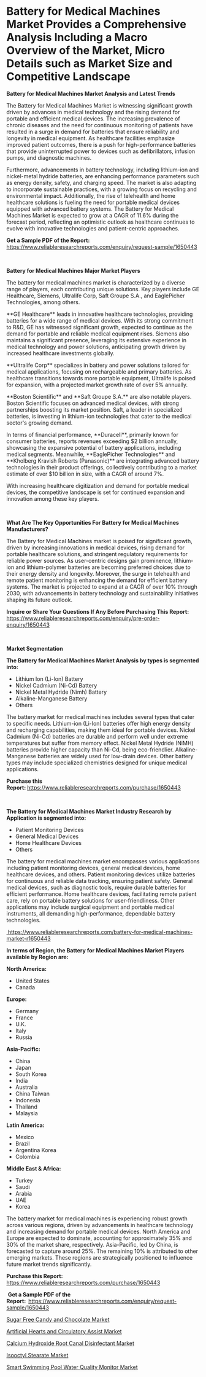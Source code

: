 <p><h1>Battery for Medical Machines Market Provides a Comprehensive Analysis Including a Macro Overview of the Market, Micro Details such as Market Size and Competitive Landscape</h1></p><p><strong>Battery for Medical Machines Market Analysis and Latest Trends</strong></p>
<p><p>The Battery for Medical Machines Market is witnessing significant growth driven by advances in medical technology and the rising demand for portable and efficient medical devices. The increasing prevalence of chronic diseases and the need for continuous monitoring of patients have resulted in a surge in demand for batteries that ensure reliability and longevity in medical equipment. As healthcare facilities emphasize improved patient outcomes, there is a push for high-performance batteries that provide uninterrupted power to devices such as defibrillators, infusion pumps, and diagnostic machines.</p><p>Furthermore, advancements in battery technology, including lithium-ion and nickel-metal hydride batteries, are enhancing performance parameters such as energy density, safety, and charging speed. The market is also adapting to incorporate sustainable practices, with a growing focus on recycling and environmental impact. Additionally, the rise of telehealth and home healthcare solutions is fueling the need for portable medical devices equipped with advanced battery systems. The Battery for Medical Machines Market is expected to grow at a CAGR of 11.6% during the forecast period, reflecting an optimistic outlook as healthcare continues to evolve with innovative technologies and patient-centric approaches.</p></p>
<p><strong>Get a Sample PDF of the Report:&nbsp;</strong> <a href="https://www.reliableresearchreports.com/enquiry/request-sample/1650443?utm_campaign=4&utm_medium=2&utm_source=Github&utm_content=ia&utm_term=08122024&utm_id=battery-for-medical-machines">https://www.reliableresearchreports.com/enquiry/request-sample/1650443</a></p>
<p>&nbsp;</p>
<p><strong>Battery for Medical Machines Major Market Players</strong></p>
<p><p>The battery for medical machines market is characterized by a diverse range of players, each contributing unique solutions. Key players include GE Healthcare, Siemens, Ultralife Corp, Saft Groupe S.A., and EaglePicher Technologies, among others.</p><p>**GE Healthcare** leads in innovative healthcare technologies, providing batteries for a wide range of medical devices. With its strong commitment to R&D, GE has witnessed significant growth, expected to continue as the demand for portable and reliable medical equipment rises. Siemens also maintains a significant presence, leveraging its extensive experience in medical technology and power solutions, anticipating growth driven by increased healthcare investments globally.</p><p>**Ultralife Corp** specializes in battery and power solutions tailored for medical applications, focusing on rechargeable and primary batteries. As healthcare transitions towards more portable equipment, Ultralife is poised for expansion, with a projected market growth rate of over 5% annually.</p><p>**Boston Scientific** and **Saft Groupe S.A.** are also notable players. Boston Scientific focuses on advanced medical devices, with strong partnerships boosting its market position. Saft, a leader in specialized batteries, is investing in lithium-ion technologies that cater to the medical sector's growing demand.</p><p>In terms of financial performance, **Duracell**, primarily known for consumer batteries, reports revenues exceeding $2 billion annually, showcasing the expansive potential of battery applications, including medical segments. Meanwhile, **EaglePicher Technologies** and **Kholberg Kravish Roberts (Panasonic)** are integrating advanced battery technologies in their product offerings, collectively contributing to a market estimate of over $10 billion in size, with a CAGR of around 7%.</p><p>With increasing healthcare digitization and demand for portable medical devices, the competitive landscape is set for continued expansion and innovation among these key players.</p></p>
<p>&nbsp;</p>
<p><strong>What Are The Key Opportunities For Battery for Medical Machines Manufacturers?</strong></p>
<p><p>The Battery for Medical Machines market is poised for significant growth, driven by increasing innovations in medical devices, rising demand for portable healthcare solutions, and stringent regulatory requirements for reliable power sources. As user-centric designs gain prominence, lithium-ion and lithium-polymer batteries are becoming preferred choices due to their energy density and longevity. Moreover, the surge in telehealth and remote patient monitoring is enhancing the demand for efficient battery systems. The market is projected to expand at a CAGR of over 10% through 2030, with advancements in battery technology and sustainability initiatives shaping its future outlook.</p></p>
<p><strong>Inquire or Share Your Questions If Any Before Purchasing This Report:</strong> <a href="https://www.reliableresearchreports.com/enquiry/pre-order-enquiry/1650443?utm_campaign=4&utm_medium=2&utm_source=Github&utm_content=ia&utm_term=08122024&utm_id=battery-for-medical-machines">https://www.reliableresearchreports.com/enquiry/pre-order-enquiry/1650443</a></p>
<p>&nbsp;</p>
<p><strong>Market Segmentation</strong></p>
<p><strong>The Battery for Medical Machines Market Analysis by types is segmented into:</strong></p>
<p><ul><li>Lithium Ion (Li-Ion) Battery</li><li>Nickel Cadmium (Ni-Cd) Battery</li><li>Nickel Metal Hydride (Nimh) Battery</li><li>Alkaline-Manganese Battery</li><li>Others</li></ul></p>
<p><p>The battery market for medical machines includes several types that cater to specific needs. Lithium-ion (Li-Ion) batteries offer high energy density and recharging capabilities, making them ideal for portable devices. Nickel Cadmium (Ni-Cd) batteries are durable and perform well under extreme temperatures but suffer from memory effect. Nickel Metal Hydride (NiMH) batteries provide higher capacity than Ni-Cd, being eco-friendlier. Alkaline-Manganese batteries are widely used for low-drain devices. Other battery types may include specialized chemistries designed for unique medical applications.</p></p>
<p><strong>Purchase this Report:&nbsp;</strong><a href="https://www.reliableresearchreports.com/purchase/1650443?utm_campaign=4&utm_medium=2&utm_source=Github&utm_content=ia&utm_term=08122024&utm_id=battery-for-medical-machines">https://www.reliableresearchreports.com/purchase/1650443</a></p>
<p>&nbsp;</p>
<p><strong>The Battery for Medical Machines Market Industry Research by Application is segmented into:</strong></p>
<p><ul><li>Patient Monitoring Devices</li><li>General Medical Devices</li><li>Home Healthcare Devices</li><li>Others</li></ul></p>
<p><p>The battery for medical machines market encompasses various applications including patient monitoring devices, general medical devices, home healthcare devices, and others. Patient monitoring devices utilize batteries for continuous and reliable data tracking, ensuring patient safety. General medical devices, such as diagnostic tools, require durable batteries for efficient performance. Home healthcare devices, facilitating remote patient care, rely on portable battery solutions for user-friendliness. Other applications may include surgical equipment and portable medical instruments, all demanding high-performance, dependable battery technologies.</p></p>
<p><a href="https://www.reliableresearchreports.com/battery-for-medical-machines-market-r1650443?utm_campaign=4&utm_medium=2&utm_source=Github&utm_content=ia&utm_term=08122024&utm_id=battery-for-medical-machines">&nbsp;https://www.reliableresearchreports.com/battery-for-medical-machines-market-r1650443</a></p>
<p><strong>In terms of Region, the Battery for Medical Machines Market Players available by Region are:</strong></p>
<p>
    <p> <strong> North America: </strong>
        <ul>
            <li>United States</li>
            <li>Canada</li>
        </ul>
        </p> 
    <p> <strong> Europe: </strong>
        <ul>
            <li>Germany</li>
            <li>France</li>
            <li>U.K.</li>
            <li>Italy</li>
            <li>Russia</li>
        </ul>
        </p> 
    <p> <strong> Asia-Pacific: </strong>
        <ul>
            <li>China</li>
            <li>Japan</li>
            <li>South Korea</li>
            <li>India</li>
            <li>Australia</li>
            <li>China Taiwan</li>
            <li>Indonesia</li>
            <li>Thailand</li>
            <li>Malaysia</li>
        </ul>
        </p> 
    <p> <strong> Latin America: </strong>
        <ul>
            <li>Mexico</li>
            <li>Brazil</li>
            <li>Argentina Korea</li>
            <li>Colombia</li>
        </ul>
        </p> 
    <p> <strong> Middle East & Africa: </strong>
        <ul>
            <li>Turkey</li>
            <li>Saudi</li>
            <li>Arabia</li>
            <li>UAE</li>
            <li>Korea</li>
        </ul>
    </p>
    </p>
<p><p>The battery market for medical machines is experiencing robust growth across various regions, driven by advancements in healthcare technology and increasing demand for portable medical devices. North America and Europe are expected to dominate, accounting for approximately 35% and 30% of the market share, respectively. Asia-Pacific, led by China, is forecasted to capture around 25%. The remaining 10% is attributed to other emerging markets. These regions are strategically positioned to influence future market trends significantly.</p></p>
<p><strong>Purchase this Report: </strong><a href="https://www.reliableresearchreports.com/purchase/1650443?utm_campaign=4&utm_medium=2&utm_source=Github&utm_content=ia&utm_term=08122024&utm_id=battery-for-medical-machines">https://www.reliableresearchreports.com/purchase/1650443</a></p>
<p>&nbsp;<strong>Get a Sample PDF of the Report:&nbsp;&nbsp;</strong><a href="https://www.reliableresearchreports.com/enquiry/request-sample/1650443?utm_campaign=4&utm_medium=2&utm_source=Github&utm_content=ia&utm_term=08122024&utm_id=battery-for-medical-machines">https://www.reliableresearchreports.com/enquiry/request-sample/1650443</a></p>
<p><strong></strong></p>
<p><p><a href="https://www.linkedin.com/pulse/sugar-free-candy-chocolatemarketinsightsmarketsizeandgrowthprospectswithanestimatedcagrof67from2024to2031-htrsf?utm_campaign=4&utm_medium=2&utm_source=Github&utm_content=ia&utm_term=08122024&utm_id=battery-for-medical-machines">Sugar Free Candy and Chocolate Market</a></p><p><a href="https://www.linkedin.com/pulse/the-sympatico-insight-9odme?utm_campaign=4&utm_medium=2&utm_source=Github&utm_content=ia&utm_term=08122024&utm_id=battery-for-medical-machines">Artificial Hearts and Circulatory Assist Market</a></p><p><a href="https://issuu.com/reportprime-2/docs/calcium-hydroxide-root-canal-disinfectant-market-s?utm_campaign=4&utm_medium=2&utm_source=Github&utm_content=ia&utm_term=08122024&utm_id=battery-for-medical-machines">Calcium Hydroxide Root Canal Disinfectant Market</a></p><p><a href="https://issuu.com/reportprime-2/docs/isooctyl-stearate-market-size-2030.pptx?utm_campaign=4&utm_medium=2&utm_source=Github&utm_content=ia&utm_term=08122024&utm_id=battery-for-medical-machines">Isooctyl Stearate Market</a></p><p><a href="https://github.com/sca704osol/Market-Research-Report-List-1/blob/main/smart-swimming-pool-water-quality-monitor-market.md?utm_campaign=4&utm_medium=2&utm_source=Github&utm_content=ia&utm_term=08122024&utm_id=battery-for-medical-machines">Smart Swimming Pool Water Quality Monitor Market</a></p></p>